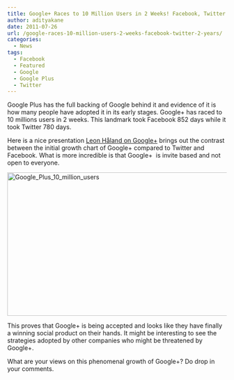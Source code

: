 ```yaml
---
title: Google+ Races to 10 Million Users in 2 Weeks! Facebook, Twitter took 2 Years
author: adityakane
date: 2011-07-26
url: /google-races-10-million-users-2-weeks-facebook-twitter-2-years/
categories:
  - News
tags:
  - Facebook
  - Featured
  - Google
  - Google Plus
  - Twitter
---
```

Google Plus has the full backing of Google behind it and evidence of it is how many people have adopted it in its early stages. Google+ has raced to 10 millions users in 2 weeks. This landmark took Facebook 852 days while it took Twitter 780 days.

Here is a nice presentation <a href="https://plus.google.com/112418301618963883780/posts/B3s3dd739bG" onclick="_gaq.push(['_trackEvent', 'outbound-article', 'https://plus.google.com/112418301618963883780/posts/B3s3dd739bG', 'Leon Håland on Google+']);" >Leon Håland on Google+</a> brings out the contrast between the initial growth chart of Google+ compared to Twitter and Facebook. What is more incredible is that Google+  is invite based and not open to everyone.

[<img class="wp-image-52627" style="padding-left: 0px;padding-right: 0px;padding-top: 0px;border: 0px" src="http://cdn.devilsworkshop.org/files/2011/07/Google_Plus_10_million_users_thumb.png" alt="Google_Plus_10_million_users" width="570" height="329" border="0" />][1]

This proves that Google+ is being accepted and looks like they have finally a winning social product on their hands. It might be interesting to see the strategies adopted by other companies who might be threatened by Google+.

What are your views on this phenomenal growth of Google+? Do drop in your comments.

 [1]: http://cdn.devilsworkshop.org/files/2011/07/Google_Plus_10_million_users1.png
